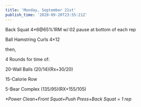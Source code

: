 ```yaml
---
title: 'Monday, September 21st'
publish_time: '2020-09-20T23:55:21Z'
---
```


Back Squat 4×6\@65%1RM w/:02 pause at bottom of each rep

Ball Hamstring Curls 4×12

then,

4 Rounds for time of:

20-Wall Balls (20/14)(Rx+30/20)

15-Calorie Row

5-Bear Complex (135/95)(RX+155/105)

*\*Power Clean+Front Squat+Push Press+Back Squat = 1 rep*
